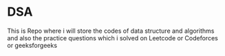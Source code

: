 # DSA
This is Repo where i will store the codes of data structure and algorithms and also the practice questions which i solved on Leetcode or Codeforces or geeksforgeeks
